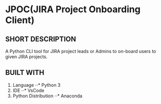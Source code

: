 # JPOC(JIRA Project Onboarding Client)

## SHORT DESCRIPTION
A Python CLI tool for JIRA project leads or Admins to on-board users to given JIRA projects.

## BUILT WITH

1. Language
⋅⋅* Python 3
2. IDE
⋅⋅* VsCode
3. Python Distribution
⋅⋅* Anaconda 
